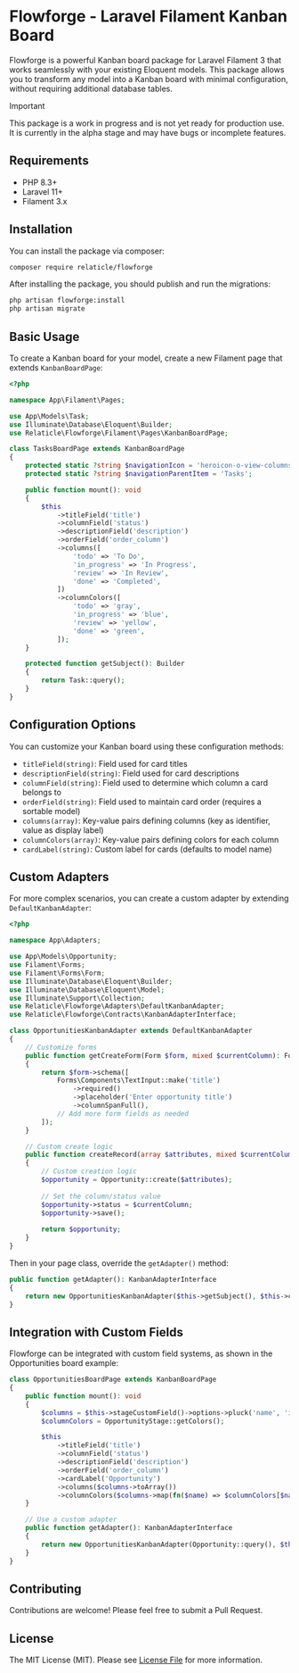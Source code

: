 # Flowforge - Laravel Filament Kanban Board

Flowforge is a powerful Kanban board package for Laravel Filament 3 that works seamlessly with your existing Eloquent models. This package allows you to transform any model into a Kanban board with minimal configuration, without requiring additional database tables.

> [!IMPORTANT]
> This package is a work in progress and is not yet ready for production use. It is currently in the alpha stage and may have bugs or incomplete 
features.

## Requirements

- PHP 8.3+
- Laravel 11+
- Filament 3.x

## Installation

You can install the package via composer:

```bash
composer require relaticle/flowforge
```

After installing the package, you should publish and run the migrations:

```bash
php artisan flowforge:install
php artisan migrate
```

## Basic Usage

To create a Kanban board for your model, create a new Filament page that extends `KanbanBoardPage`:

```php
<?php

namespace App\Filament\Pages;

use App\Models\Task;
use Illuminate\Database\Eloquent\Builder;
use Relaticle\Flowforge\Filament\Pages\KanbanBoardPage;

class TasksBoardPage extends KanbanBoardPage
{
    protected static ?string $navigationIcon = 'heroicon-o-view-columns';
    protected static ?string $navigationParentItem = 'Tasks';

    public function mount(): void
    {
        $this
            ->titleField('title')
            ->columnField('status')
            ->descriptionField('description')
            ->orderField('order_column')
            ->columns([
                'todo' => 'To Do',
                'in_progress' => 'In Progress',
                'review' => 'In Review',
                'done' => 'Completed',
            ])
            ->columnColors([
                'todo' => 'gray',
                'in_progress' => 'blue',
                'review' => 'yellow',
                'done' => 'green',
            ]);
    }

    protected function getSubject(): Builder
    {
        return Task::query();
    }
}
```

## Configuration Options

You can customize your Kanban board using these configuration methods:

- `titleField(string)`: Field used for card titles
- `descriptionField(string)`: Field used for card descriptions
- `columnField(string)`: Field used to determine which column a card belongs to
- `orderField(string)`: Field used to maintain card order (requires a sortable model)
- `columns(array)`: Key-value pairs defining columns (key as identifier, value as display label)
- `columnColors(array)`: Key-value pairs defining colors for each column
- `cardLabel(string)`: Custom label for cards (defaults to model name)

## Custom Adapters

For more complex scenarios, you can create a custom adapter by extending `DefaultKanbanAdapter`:

```php
<?php

namespace App\Adapters;

use App\Models\Opportunity;
use Filament\Forms;
use Filament\Forms\Form;
use Illuminate\Database\Eloquent\Builder;
use Illuminate\Database\Eloquent\Model;
use Illuminate\Support\Collection;
use Relaticle\Flowforge\Adapters\DefaultKanbanAdapter;
use Relaticle\Flowforge\Contracts\KanbanAdapterInterface;

class OpportunitiesKanbanAdapter extends DefaultKanbanAdapter
{
    // Customize forms
    public function getCreateForm(Form $form, mixed $currentColumn): Form
    {
        return $form->schema([
            Forms\Components\TextInput::make('title')
                ->required()
                ->placeholder('Enter opportunity title')
                ->columnSpanFull(),
            // Add more form fields as needed
        ]);
    }

    // Custom create logic
    public function createRecord(array $attributes, mixed $currentColumn): ?Model
    {
        // Custom creation logic
        $opportunity = Opportunity::create($attributes);
        
        // Set the column/status value
        $opportunity->status = $currentColumn;
        $opportunity->save();
        
        return $opportunity;
    }
}
```

Then in your page class, override the `getAdapter()` method:

```php
public function getAdapter(): KanbanAdapterInterface
{
    return new OpportunitiesKanbanAdapter($this->getSubject(), $this->config);
}
```

## Integration with Custom Fields

Flowforge can be integrated with custom field systems, as shown in the Opportunities board example:

```php
class OpportunitiesBoardPage extends KanbanBoardPage
{
    public function mount(): void
    {
        $columns = $this->stageCustomField()->options->pluck('name', 'id');
        $columnColors = OpportunityStage::getColors();

        $this
            ->titleField('title')
            ->columnField('status')
            ->descriptionField('description')
            ->orderField('order_column')
            ->cardLabel('Opportunity')
            ->columns($columns->toArray())
            ->columnColors($columns->map(fn($name) => $columnColors[$name] ?? 'gray')->toArray());
    }

    // Use a custom adapter
    public function getAdapter(): KanbanAdapterInterface
    {
        return new OpportunitiesKanbanAdapter(Opportunity::query(), $this->config);
    }
}
```

## Contributing

Contributions are welcome! Please feel free to submit a Pull Request.

## License

The MIT License (MIT). Please see [License File](LICENSE.md) for more information.